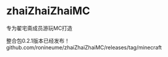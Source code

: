 # zhaiZhaiZhaiMC
专为翟宅斋成员游玩MC打造

整合包0.2.1版本已经发布！ github.com/ronineume/zhaiZhaiZhaiMC/releases/tag/minecraft
